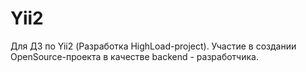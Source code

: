 # Yii2
Для ДЗ по Yii2 (Разработка HighLoad-project).
Участие в создании OpenSource-проекта в качестве backend - разработчика.
